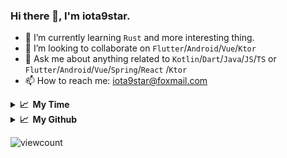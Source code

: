 ### Hi there 👋, I'm iota9star.

- 🌱 I’m currently learning `Rust` and more interesting thing.
- 👯 I’m looking to collaborate on `Flutter`/`Android`/`Vue`/`Ktor`
- 💬 Ask me about anything related to `Kotlin`/`Dart`/`Java`/`JS`/`TS` or `Flutter`/`Android`/`Vue`/`Spring`/`React`
  /`Ktor`
- 📫 How to reach me: [iota9star@foxmail.com](iota9star@foxmail.com)

<details>
  <summary><b>📈&nbsp;&nbsp;My Time</b></summary>
  <br>
<!--START_SECTION:waka-->
**🐱 My Github Data** 

> 🏆 238 Contributions in the Year 2021
 > 
> 📦 379.6 kB Used in Github's Storage 
 > 
> 🚫 Not Opted to Hire
 > 
> 📜 56 Public Repositories 
 > 
> 🔑 16 Private Repositories  
 > 
**I'm a Night 🦉** 

```text
🌞 Morning    19 commits     █░░░░░░░░░░░░░░░░░░░░░░░░   5.83% 
🌆 Daytime    80 commits     ██████░░░░░░░░░░░░░░░░░░░   24.54% 
🌃 Evening    171 commits    █████████████░░░░░░░░░░░░   52.45% 
🌙 Night      56 commits     ████░░░░░░░░░░░░░░░░░░░░░   17.18%

```
📅 **I'm Most Productive on Saturday** 

```text
Monday       44 commits     ███░░░░░░░░░░░░░░░░░░░░░░   13.5% 
Tuesday      34 commits     ██░░░░░░░░░░░░░░░░░░░░░░░   10.43% 
Wednesday    49 commits     ███░░░░░░░░░░░░░░░░░░░░░░   15.03% 
Thursday     48 commits     ███░░░░░░░░░░░░░░░░░░░░░░   14.72% 
Friday       49 commits     ███░░░░░░░░░░░░░░░░░░░░░░   15.03% 
Saturday     54 commits     ████░░░░░░░░░░░░░░░░░░░░░   16.56% 
Sunday       48 commits     ███░░░░░░░░░░░░░░░░░░░░░░   14.72%

```


📊 **This Week I Spent My Time On** 

```text
💬 Programming Languages: 
Vue.js                   18 hrs 55 mins      ██████████░░░░░░░░░░░░░░░   43.42% 
Java                     6 hrs 30 mins       ███░░░░░░░░░░░░░░░░░░░░░░   14.93% 
JavaScript               5 hrs 53 mins       ███░░░░░░░░░░░░░░░░░░░░░░   13.54% 
SQL                      5 hrs 30 mins       ███░░░░░░░░░░░░░░░░░░░░░░   12.63% 
Markdown                 1 hr 45 mins        █░░░░░░░░░░░░░░░░░░░░░░░░   4.03%

🔥 Editors: 
IntelliJ                 43 hrs 34 mins      █████████████████████████   100.0%

💻 Operating System: 
Windows                  43 hrs 34 mins      █████████████████████████   100.0%

```

**I Mostly Code in Kotlin** 

```text
Kotlin                   18 repos            ██████████░░░░░░░░░░░░░░░   40.91% 
Java                     7 repos             ████░░░░░░░░░░░░░░░░░░░░░   15.91% 
JavaScript               6 repos             ███░░░░░░░░░░░░░░░░░░░░░░   13.64% 
Vue                      6 repos             ███░░░░░░░░░░░░░░░░░░░░░░   13.64% 
Dart                     5 repos             ██░░░░░░░░░░░░░░░░░░░░░░░   11.36%

```



 Last Updated on 13/07/2021
<!--END_SECTION:waka-->
</details>

<details>
  <summary><b>📈&nbsp;&nbsp;My Github</b></summary>
  <br>
  <img src='https://github-profile-trophy.vercel.app/?username=iota9star'>
  <img src='https://bad-apple-github-readme.vercel.app/api?show_bg=1&username=iota9star&hide_title=true'>
  <img src='http://cr-skills-chart-widget.azurewebsites.net/api/api?username=iota9star'>
</details>


![viewcount](https://count.getloli.com/get/@iota9star?theme=rule34)
